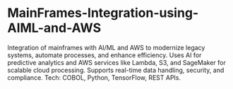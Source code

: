 # MainFrames-Integration-using-AIML-and-AWS
Integration of mainframes with AI/ML and AWS to modernize legacy systems, automate processes, and enhance efficiency. Uses AI for predictive analytics and AWS services like Lambda, S3, and SageMaker for scalable cloud processing. Supports real-time data handling, security, and compliance. Tech: COBOL, Python, TensorFlow, REST APIs. 
